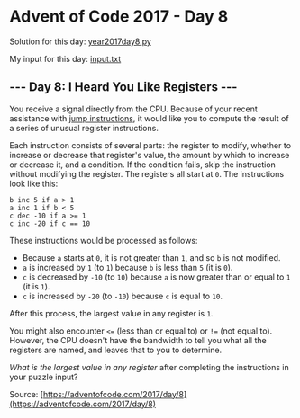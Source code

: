 # Advent of Code 2017 - Day 8

Solution for this day: [year2017day8.py](year2017day8.py)

My input for this day: [input.txt](input.txt)

## \--- Day 8: I Heard You Like Registers ---

You receive a signal directly from the CPU. Because of your recent assistance
with [jump instructions](5), it would like you to compute the result of a
series of unusual register instructions.

Each instruction consists of several parts: the register to modify, whether to
increase or decrease that register's value, the amount by which to increase or
decrease it, and a condition. If the condition fails, skip the instruction
without modifying the register. The registers all start at `0`. The
instructions look like this:

    
    
    b inc 5 if a > 1
    a inc 1 if b < 5
    c dec -10 if a >= 1
    c inc -20 if c == 10
    

These instructions would be processed as follows:

  * Because `a` starts at `0`, it is not greater than `1`, and so `b` is not modified.
  * `a` is increased by `1` (to `1`) because `b` is less than `5` (it is `0`).
  * `c` is decreased by `-10` (to `10`) because `a` is now greater than or equal to `1` (it is `1`).
  * `c` is increased by `-20` (to `-10`) because `c` is equal to `10`.

After this process, the largest value in any register is `1`.

You might also encounter `<=` (less than or equal to) or `!=` (not equal to).
However, the CPU doesn't have the bandwidth to tell you what all the registers
are named, and leaves that to you to determine.

_What is the largest value in any register_ after completing the instructions
in your puzzle input?



Source: [https://adventofcode.com/2017/day/8](https://adventofcode.com/2017/day/8)

